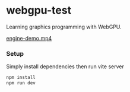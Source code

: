 # webgpu-test

Learning graphics programming with WebGPU.

[engine-demo.mp4](https://github.com/user-attachments/assets/52bba8f5-a72e-453c-8bca-bdfe5bd06dc7)

### Setup

Simply install dependencies then run vite server

```bash
npm install
npm run dev
```
